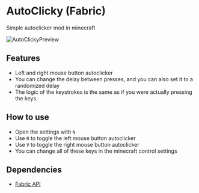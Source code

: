 # AutoClicky (Fabric)
Simple autoclicker mod in minecraft

![AutoClickyPreview](https://i.ibb.co/8x4n0kk/Preview.jpg)

## Features
- Left and right mouse button autoclicker
- You can change the delay between presses, and you can also set it to a randomized delay
- The logic of the keystrokes is the same as if you were actually pressing the keys.

## How to use
- Open the settings with `N`
- Use `R` to toggle the left mouse button autoclicker
- Use `V` to toggle the right mouse button autoclicker
- You can change all of these keys in the minecraft control settings

## Dependencies
- [Fabric API](https://www.curseforge.com/minecraft/mc-mods/fabric-api)